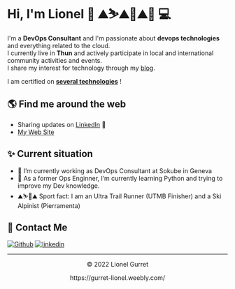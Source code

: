 
# Hi, I'm Lionel 👋 ⛰️⛷️⛰️🚴⛰️🏃 💻

I'm a **DevOps Consultant** and I'm passionate about **devops technologies** and everything related to the cloud.  
I currently live in **Thun** and actively participate in local and international community activities and events.  
I share my interest for technology through my <a href="https://gurret-lionel.weebly.com/" target="_blank">blog</a>.

I am certified on <a href="https://gurret-lionel.weebly.com/about-me.html" target="_blank">**several technologies**</a> !

## 🌎 Find me around the web 
- Sharing updates on <a href="https://www.linkedin.com/in/lionel-gurret/">LinkedIn</a> 💼
- <a href="https://thedevopsrunner.com" target="_blank">My Web Site</a>

## ✨ Current situation

- 🔭 I’m currently working as DevOps Consultant at Sokube in Geneva
- 🌱 As a former Ops Enginner, I’m currently learning Python and trying to improve my Dev knowledge.
- ⛰️⛷️🏃⛰️ Sport fact: I am an Ultra Trail Runner (UTMB Finisher) and a Ski Alpinist (Pierramenta)

## 💌 Contact Me
[<img alt="Github" src="https://img.shields.io/badge/GitHub-%2312100E.svg?&style=for-the-badge&logo=Github&logoColor=white" />](https://github.com/gurretl)
[<img alt="linkedin" src="https://img.shields.io/badge/linkedin-%230077B5.svg?&style=for-the-badge&logo=linkedin&logoColor=white" />](https://www.linkedin.com/in/lionel-gurret)

---
<p align="center"> © 2022 Lionel Gurret </p>
<p align="center">
https://gurret-lionel.weebly.com/
</p>
